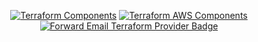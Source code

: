 <p align="center">
  <a href="https://github.com/cloudposse-terraform-components" title="Terraform Components"><img src="https://img.shields.io/badge/Terraform_Components-5C4EE6.svg?style=for-the-badge" alt="Terraform Components"></a>
  <a href="https://rosesecurity.dev/" title="Development Blog"><img
src="https://img.shields.io/badge/Development_Blog-1d1d1d.svg?style=for-the-badge" alt="Terraform AWS Components"></a>
  <a href="https://github.com/forwardemail/terraform-provider-forwardemail" title="Forward Email Terraform Provider">
  <img 
    src="https://img.shields.io/badge/Forward_Email_Terraform_Provider-blue.svg?style=for-the-badge" 
    alt="Forward Email Terraform Provider Badge">
</a>
</p>

